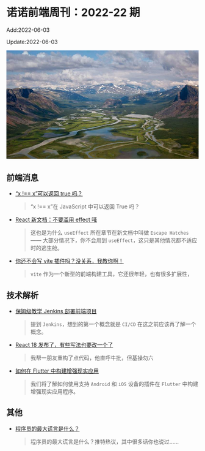 <!--
 * @Description:
 * @Author: wangfuyuan
 * @Email: wangfuyuan@nnuo.com
 * @Date: 2022-06-03 14:32:06
 * @LastEditors: wangfuyuan
 * @LastEditTime: 2022-06-05 23:05:49
 * @FilePath: \nuofe-weekly1\2022\weekly-22.md
-->

# 诺诺前端周刊：2022-22 期

Add:2022-06-03

Update:2022-06-03

![202222](../images/2022/202222.jpg)

## 前端消息

- [“x !== x”可以返回 true 吗？](https://mp.weixin.qq.com/s/LZTM6QEehKgJeN5GUBNtnQ)

  > “x !== x”在 JavaScript 中可以返回 True 吗？

- [React 新文档：不要滥用 effect 哦](https://mp.weixin.qq.com/s/h7GiH_s8e8wM0CDS_tF_3w)

  > 这也是为什么 `useEffect` 所在章节在新文档中叫做 `Escape Hatches` —— 大部分情况下，你不会用到 `useEffect`，这只是其他情况都不适应时的逃生舱。

- [你还不会写 vite 插件吗？没关系，我教你啊！](https://mp.weixin.qq.com/s/SLChF3GNgGWgPIU3PSsXUw)

  > `vite` 作为一个新型的前端构建工具，它还很年轻，也有很多扩展性，

## 技术解析

- [保姆级教学 Jenkins 部署前端项目](https://mp.weixin.qq.com/s/HOW-QqbPjhi4AglvQbyifA)

  > 提到 `Jenkins`，想到的第一个概念就是 `CI/CD` 在这之前应该再了解一个概念。

- [React 18 发布了，有些写法也要改一个了](https://juejin.cn/post/7085674288933502984)

  > 我帮一朋友重构了点代码，他直呼牛批，但基操勿六

- [如何在 Flutter 中构建增强现实应用](https://mp.weixin.qq.com/s/Pbu_i-C8JuuZ-qmABxRh5A)

  > 我们将了解如何使用支持 `Android` 和 `iOS` 设备的插件在 `Flutter` 中构建增强现实应用程序。

## 其他

- [程序员的最大谎言是什么？](https://mp.weixin.qq.com/s/ULD3Ytvzsd2YY8Mic3AQWA)

  > 程序员的最大谎言是什么？推特热议，其中很多话你也说过……
